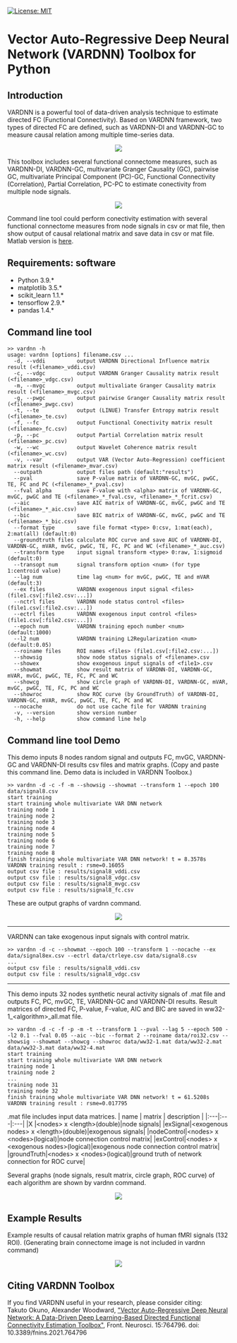 [![License: MIT](https://img.shields.io/badge/License-MIT-success.svg)](https://opensource.org/licenses/MIT)

# Vector Auto-Regressive Deep Neural Network (VARDNN) Toolbox for Python

## Introduction
VARDNN is a powerful tool of data-driven analysis technique to estimate directed FC (Functional Connectivity).
Based on VARDNN framework, two types of directed FC are defined, such as VARDNN-DI and VARDNN-GC to measure causal relation among multiple time-series data.
<div align="center">
<img src="data/figure1.jpg">
</div>

This toolbox includes several functional connectome measures, such as VARDNN-DI, VARDNN-GC, multivariate Granger Causality (GC), pairwise GC,
multivariate Principal Component (PC)-GC, Functional Connectivity (Correlation), Partial Correlation, PC-PC to estimate conectivity from multiple node signals.
<div align="center">
<img src="data/figure3b.jpg">
</div>

Command line tool could perform conectivity estimation with several functional connectome measures from node signals in csv or mat file,
then show output of causal relational matrix and save data in csv or mat file.
Matlab version is [here](https://github.com/takuto-okuno-riken/vardnn).

## Requirements: software
* Python 3.9.*
* matplotlib 3.5.*
* scikit_learn 1.1.*
* tensorflow 2.9.*
* pandas 1.4.*

## Command line tool
~~~
>> vardnn -h
usage: vardnn [options] filename.csv ...
  -d, --vddi          output VARDNN Directional Influence matrix result (<filename>_vddi.csv)
  -c, --vdgc          output VARDNN Granger Causality matrix result (<filename>_vdgc.csv)
  -m, --mvgc          output multivaliate Granger Causality matrix result (<filename>_mvgc.csv)
  -g, --pwgc          output pairwise Granger Causality matrix result (<filename>_pwgc.csv)
  -t, --te            output (LINUE) Transfer Entropy matrix result (<filename>_te.csv)
  -f, --fc            output Functional Conectivity matrix result (<filename>_fc.csv)
  -p, --pc            output Partial Correlation matrix result (<filename>_pc.csv)
  -w, --wc            output Wavelet Coherence matrix result (<filename>_wc.csv)
  -v, --var           output VAR (Vector Auto-Regression) coefficient matrix result (<filename>_mvar.csv)
  --outpath           output files path (default:"results")
  --pval              save P-value matrix of VARDNN-GC, mvGC, pwGC, TE, FC and PC (<filename>_*_pval.csv)
  --fval alpha        save F-value with <alpha> matrix of VARDNN-GC, mvGC, pwGC and TE (<filename>_*_fval.csv, <filename>_*_fcrit.csv)
  --aic               save AIC matrix of VARDNN-GC, mvGC, pwGC and TE (<filename>_*_aic.csv)
  --bic               save BIC matrix of VARDNN-GC, mvGC, pwGC and TE (<filename>_*_bic.csv)
  --format type       save file format <type> 0:csv, 1:mat(each), 2:mat(all) (default:0)
  --groundtruth files calculate ROC curve and save AUC of VARDNN-DI, VARDNN-GC, mVAR, mvGC, pwGC, TE, FC, PC and WC (<filename>_*_auc.csv)
  --transform type    input signal transform <type> 0:raw, 1:sigmoid (default:0)
  --transopt num      signal transform option <num> (for type 1:centroid value)
  --lag num           time lag <num> for mvGC, pwGC, TE and mVAR (default:3)
  --ex files          VARDNN exogenous input signal <files> (file1.csv[:file2.csv:...])
  --nctrl files       VARDNN node status control <files> (file1.csv[:file2.csv:...])
  --ectrl files       VARDNN exogenous input control <files> (file1.csv[:file2.csv:...])
  --epoch num         VARDNN training epoch number <num> (default:1000)
  --l2 num            VARDNN training L2Regularization <num> (default:0.05)
  --roiname files     ROI names <files> (file1.csv[:file2.csv:...])
  --showsig           show node status signals of <filename>.csv
  --showex            show exogenous input signals of <file1>.csv
  --showmat           show result matrix of VARDNN-DI, VARDNN-GC, mVAR, mvGC, pwGC, TE, FC, PC and WC
  --showcg            show circle graph of VARDNN-DI, VARDNN-GC, mVAR, mvGC, pwGC, TE, FC, PC and WC
  --showroc           show ROC curve (by GroundTruth) of VARDNN-DI, VARDNN-GC, mVAR, mvGC, pwGC, TE, FC, PC and WC
  --nocache           do not use cache file for VARDNN training
  -v, --version       show version number
  -h, --help          show command line help
~~~

## Command line tool Demo
This demo inputs 8 nodes random signal and outputs FC, mvGC, VARDNN-GC and VARDNN-DI results csv files and matrix graphs.
(Copy and paste this command line. Demo data is included in VARDNN Toolbox.)
~~~
>> vardnn -d -c -f -m --showsig --showmat --transform 1 --epoch 100 data/signal8.csv
start training
start training whole multivariate VAR DNN network
training node 1
training node 2
training node 3
training node 4
training node 5
training node 6
training node 7
training node 8
finish training whole multivariate VAR DNN network! t = 8.3578s
VARDNN training result : rsme=0.16055
output csv file : results/signal8_vddi.csv
output csv file : results/signal8_vdgc.csv
output csv file : results/signal8_mvgc.csv
output csv file : results/signal8_fc.csv
~~~
These are output graphs of vardnn command.
<div align="center">
<img src="data/rdmfig1.jpg">
</div>

___
VARDNN can take exogenous input signals with control matrix.
~~~
>> vardnn -d -c --showmat --epoch 100 --transform 1 --nocache --ex data/signal8ex.csv --ectrl data/ctrleye.csv data/signal8.csv
...
output csv file : results/signal8_vddi.csv
output csv file : results/signal8_vdgc.csv
~~~
___
This demo inputs 32 nodes synthetic neural activity signals of .mat file and outputs FC, PC, mvGC, TE, VARDNN-GC and VARDNN-DI results.
Result matrices of directed FC, P-value, F-value, AIC and BIC are saved in ww32-1_&lt;algorithm&gt;_all.mat file.
~~~
>> vardnn -d -c -f -p -m -t --transform 1 --pval --lag 5 --epoch 500 --l2 0.1 --fval 0.05 --aic --bic --format 2 --roiname data/roi32.csv --showsig --showmat --showcg --showroc data/ww32-1.mat data/ww32-2.mat data/ww32-3.mat data/ww32-4.mat
start training
start training whole multivariate VAR DNN network
training node 1
training node 2
...
training node 31
training node 32
finish training whole multivariate VAR DNN network! t = 61.5208s
VARDNN training result : rsme=0.017795
~~~
.mat file includes input data matrices.
| name | matrix | description |
|:---|:---|:---|
|X |&lt;nodes&gt; x &lt;length&gt;(double)|node signals|
|exSignal|&lt;exogenous nodes&gt; x &lt;length&gt;(double)|exogenous signals|
|nodeControl|&lt;nodes&gt; x &lt;nodes&gt;(logical)|node connection control matrix|
|exControl|&lt;nodes&gt; x &lt;exogenous nodes&gt;(logical)|exogenous node connection control matrix|
|groundTruth|&lt;nodes&gt; x &lt;nodes&gt;(logical)|ground truth of network connection for ROC curve|

Several graphs (node signals, result matrix, circle graph, ROC curve) of each algorithm are shown by vardnn command.
<div align="center">
<img src="data/rdmfig2.jpg">
</div>

## Example Results
Example results of causal relation matrix graphs of human fMRI signals (132 ROI).
(Generating brain connectome image is not included in vardnn command)
<div align="center">
<img src="data/figure9b.jpg">
</div>

## Citing VARDNN Toolbox
If you find VARDNN useful in your research, please consider citing:  
Takuto Okuno, Alexander Woodward,
["Vector Auto-Regressive Deep Neural Network: A Data-Driven Deep Learning-Based Directed Functional Connectivity Estimation Toolbox"](https://www.frontiersin.org/articles/10.3389/fnins.2021.764796/full), Front. Neurosci. 15:764796. doi: 10.3389/fnins.2021.764796

